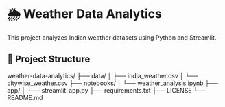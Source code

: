 # 🌦️ Weather Data Analytics

This project analyzes Indian weather datasets using Python and Streamlit.

## 📁 Project Structure
weather-data-analytics/
├── data/
│   ├── india_weather.csv
│   └── citywise_weather.csv
├── notebooks/
│   └── weather_analysis.ipynb
├── app/
│   └── streamlit_app.py
├── requirements.txt
├── LICENSE
└── README.md
